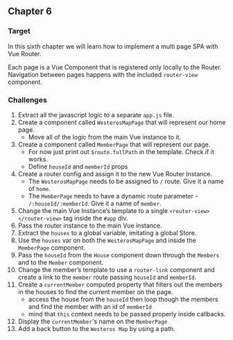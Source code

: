 ## Chapter 6

### Target

In this sixth chapter we will learn how to implement a multi page SPA with Vue Router. 

Each page is a Vue Component that is registered only locally to the Router. Navigation between pages happens with 
the included `router-view` component.

### Challenges

1. Extract all the javascript logic to a separate `app.js` file.
2. Create a component called `WesterosMapPage` that will represent our home page.
    - Move all of the logic from the main Vue instance to it.
3. Create a component called `MemberPage` that will represent our page.
    - For now just print out `$route.fullPath` in the template. Check if it works.
    - Define `houseId` and `memberId` props
4. Create a router config and assign it to the new Vue Router Instance.
    - The `WesterosMapPage` needs to be assigned to `/` route. Give it a name of `home`.
    - The `MemberPage` needs to have a dynamic route parameter - `/:houseId/:memberId`. Give it a name of `member`.
5. Change the main Vue Instance’s template to a single `<router-view></router-view>` tag inside the `#app` div.
6. Pass the router instance to the main Vue instance.
7. Extract the `houses` to a global variable, imitating a global Store.
8. Use the `houses` var on both the `WesterosMapPage` and inside the `MemberPage` component.
9. Pass the `houseId` from the `House` component down through the `Members` and to the `Member` component.
10. Change the member’s template to use a `router-link` component and create a link to the `member` route passing `houseId` and `memberId`.
11. Create a `currentMember` computed property that filters out the members in the houses to find the current member on the page.
    - access the house from the `houseId` then loop though the members and find the member with an id of `memberId`
    - mind that `this` context needs to be passed properly inside callbacks.
12. Display the `currentMember`'s name on the `MemberPage`
13. Add a back button to the `Westeros Map` by using a path.
